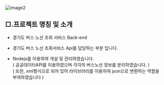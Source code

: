 ![image2](https://user-images.githubusercontent.com/104630719/171780171-4112ad11-368c-4d5d-a8a8-deed7377d2ea.png)

## □.프로젝트 명칭 및 소개

- 경기도 버스 노선 조회 서비스 Back-end

- 경기도 버스 노선 조회서비스 Api를 담당하는 부분 입니다.
  <br/>
- Nodejs를 이용하여 개설 및 관리하였습니다.
  <br/>
  ( 공공데이터API를 이용하였으며 각각의 버스노선 정보를 분리하였습니다. )
  <br/>( 또한, xml형식으로 되어 있어 라이브러리를 이용하여
  json으로 변환하는 역할을 부여하였습니다 )
